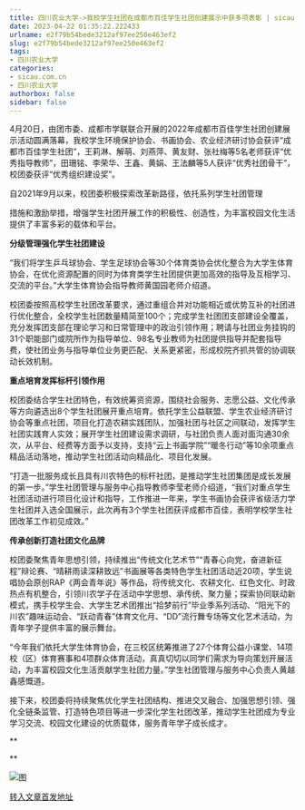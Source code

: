 ```yaml
---
title: 四川农业大学->我校学生社团在成都市百佳学生社团创建展示中获多项表彰 | sicau.com.cn
date: 2023-04-22 01:35:22.222433
urlname: e2f79b54bede3212af97ee250e463ef2
slug: e2f79b54bede3212af97ee250e463ef2
tags: 
- 四川农业大学
categories:
- sicau.com.cn
- 四川农业大学
authorbox: false
sidebar: false
---
```

4月20日，由团市委、成都市学联联合开展的2022年成都市百佳学生社团创建展示活动圆满落幕，我校学生环境保护协会、书画协会、农业经济研讨协会获评“成都市百佳学生社团”，王莉淋、解萌、刘燕萍、黄友财、张社梅等5名老师获评“优秀指导教师”，田珊铭、李荣华、王鑫、黄娟、王法麟等5人获评“优秀社团骨干”，校团委获评“优秀组织建设奖”。

自2021年9月以来，校团委积极探索改革新路径，依托系列学生社团管理
<!--more-->
措施和激励举措，增强学生社团开展工作的积极性、创造性，为丰富校园文化生活提供了丰富多彩的载体和平台。

**分级管理强化学生社团建设**

“我们将学生乒乓球协会、学生足球协会等30个体育类协会优化整合为大学生体育协会，在优化资源配置的同时为体育类学生社团提供更加高效的指导及互相学习、交流的平台。”大学生体育协会指导教师黄国园老师介绍道。

校团委按照高校学生社团改革要求，通过重组合并对功能相近或优势互补的社团进行优化整合，全校学生社团数量精简至100个；完成学生社团团支部建设全覆盖，充分发挥团支部在理论学习和日常管理中的政治引领作用；聘请与社团业务挂钩的31个职能部门或院所作为指导单位、98名专业教师为社团提供指导并配套指导费，使社团业务与指导单位业务更匹配、关系更紧密，形成校院齐抓共管的协调联动长效机制。

**重点培育发挥标杆引领作用**

校团委结合学生社团特色，有效统筹资资源，围绕社会服务、志愿公益、文化传承等方向遴选出8个学生社团展开重点培育。依托学生公益联盟、学生农业经济研讨协会等重点社团，项目化打造农耕实践团队，加强社团与社区之间联动，发挥学生社团实践育人实效；展开学生社团建设需求调研，与社团负责人面对面沟通30余次，从平台、经费等方面予以支持，支持“云上书画学院”“暖冬行动”等10余项重点精品活动落地，推动学生社团活动向精品化、项目化发展。

“打造一批服务成长且具有川农特色的标杆社团，是推动学生社团集团是成长发展的第一步。”学生社团管理与服务中心指导教师李莹老师介绍道，“我们对重点学生社团活动进行项目化设计和指导，工作推进一年来，学生书画协会获评省级活力学生社团并入选全国展示，此次再有3个学生社团获评成都市百佳，表明学校学生社团改革工作初见成效。”

**传承创新打造社团文化品牌**

校团委聚焦青年思想引领，持续推出“传统文化艺术节”“青春心向党，奋进新征程”辩论赛、“晴耕雨读深耕致远”书画展等各类特色学生社团活动近20项，学生说唱协会原创RAP《两会青年说》等作品，将传统文化、农耕文化、红色文化、时政热点有机整合，引领川农学子在活动中学思想、承传统、聚力量；探索协同联动新模式，携手校学生会、大学生艺术团推出“拾梦前行”毕业季系列活动、“阳光下的川农”趣味运动会、“跃动青春”体育文化月、“DD”流行舞专场等文化艺术活动，为青年学子提供丰富的展示舞台。

“今年我们依托大学生体育协会，在三校区统筹推进了27个体育公益小课堂、14项校（区）体育赛事和4项群众体育活动，真真切切以同学们需求为导向策划开展活动，为丰富校园文化生活贡献学生社团力量。”学生社团管理与服务中心负责人黄越鑫感慨道。

接下来，校团委将持续聚焦优化学生社团结构、推进交叉融合、加强思想引领、强化全链条监管、打造特色项目等进一步深化学生社团改革，推动学生社团成为专业学习交流、校园文化建设的优质载体，服务青年学子成长成才。

**  

**

![图](https://news.sicau.edu.cn/__local/5/8E/40/D5AA7078CFB694181485E720A56_E0343D91_5B547.png)

[转入文章首发地址](https://news.sicau.edu.cn/info/1078/71897.htm)